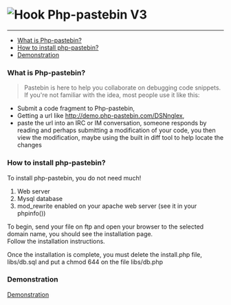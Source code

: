 ![Hook](http://a.fsdn.com/allura/p/php-pastebin/icon) Php-pastebin V3
=============

* * *

*   [What is Php-pastebin?](#what-is-php-pastebin "What is Php-pastebin?")
*   [How to install php-pastebin?](#how-to-install-php-pastebin "How to install php-pastebin?")
*   [Demonstration](#demonstration "Demonstration")

### What is Php-pastebin? ###

> Pastebin is here to help you collaborate on debugging code snippets.  
> If you're not familiar with the idea, most people use it like this:  

*   Submit a code fragment to Php-pastebin,  
*   Getting a url like http://demo.php-pastebin.com/DSNnglex,
*   paste the url into an IRC or IM conversation, someone responds by reading and perhaps submitting a modification of your code, you then view the modification, maybe using the built in diff tool to help locate the changes

### How to install php-pastebin? ###

To install php-pastebin, you do not need much!  

1.  Web server  
2.  Mysql database  
3.  mod_rewrite enabled on your apache web server (see it in your phpinfo())  

To begin, send your file on ftp and open your browser to the selected domain name, you should see the installation page.   
Follow the installation instructions.

Once the installation is complete, you must delete the install.php file, libs/db.sql and put a chmod 644 on the file libs/db.php

### Demonstration ###

[Demonstration](http://demo.php-pastebin.com/ "Demonstration")
